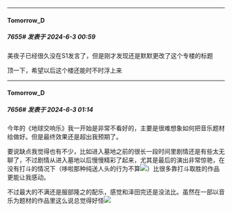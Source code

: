 ﻿
*****

####  Tomorrow_D  
##### 7655#       发表于 2024-6-3 00:59

美夜子已经很久没在S1发言了，但是刚才发现还是默默更改了这个专楼的标题

顶一下，希望以后这个楼还能时不时浮上来


*****

####  Tomorrow_D  
##### 7656#       发表于 2024-6-3 01:14

今年的《地球交响乐》我一开始是非常不看好的，主要是很难想象如何把音乐题材给做好。但是最终效果还是超出我预期了。

要说缺点我觉得也有不少，比如进入墓地之前的很长一段时间里剧情还是有些太无聊了，不过剧情从进入墓地以后慢慢精彩了起来，尤其是最后的演出非常惊艳，在没有打斗的情况下（哆啦那种纯送人头的行为不算<img src="https://static.saraba1st.com/image/smiley/face2017/067.png" referrerpolicy="no-referrer">）比很多靠打斗取胜的作品更能让我感动。

不过最大的不满还是服部隆之的配乐，感觉和泽田完还是没法比。虽然在一部以音乐为题材的作品里这么说总觉得好怪<img src="https://static.saraba1st.com/image/smiley/face2017/067.png" referrerpolicy="no-referrer">

